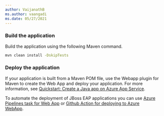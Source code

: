 ```yaml
---
author: VaijanathB
ms.author: vaangadi
ms.date: 05/27/2021
---
```


### Build the application 

Build the application using the following Maven command.

```bash
mvn clean install -DskipTests
```

### Deploy the application

If your application is built from a Maven POM file, use the Webapp plugin for Maven to create the Web App and deploy your application. For more information, see [Quickstart: Create a Java app on Azure App Service](/azure/app-service/quickstart-java?tabs=javase&pivots=platform-linux).

To automate the deployment of JBoss EAP applications you can use [Azure Pipelines task for Web App](/azure/devops/pipelines/tasks/deploy/azure-rm-web-app) or [Github Action for deploying to Azure WebApp](https://github.com/marketplace/actions/azure-webapp).

